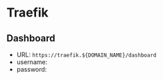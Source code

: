 # Traefik

## Dashboard

- URL: `https://traefik.${DOMAIN_NAME}/dashboard`
- username: 
- password: 
